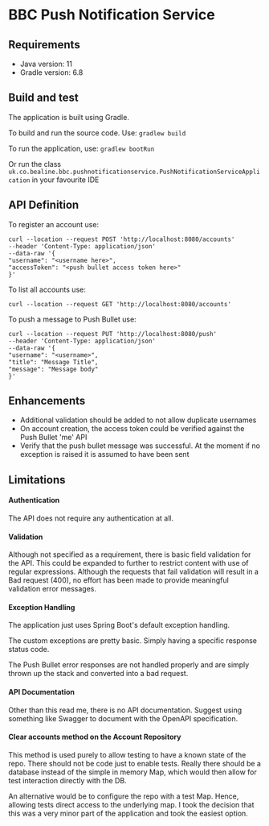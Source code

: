 # BBC Push Notification Service

## Requirements

* Java version: 11
* Gradle version: 6.8

## Build and test

The application is built using Gradle.

To build and run the source code. Use: `gradlew build`

To run the application, use: `gradlew bootRun`

Or run the class `uk.co.bealine.bbc.pushnotificationservice.PushNotificationServiceApplication` in
your favourite IDE

## API Definition

To register an account use:

```
curl --location --request POST 'http://localhost:8080/accounts' 
--header 'Content-Type: application/json' 
--data-raw '{
"username": "<username here>",
"accessToken": "<push bullet access token here>"
}'
```

To list all accounts use:

```
curl --location --request GET 'http://localhost:8080/accounts'
```

To push a message to Push Bullet use:

```
curl --location --request PUT 'http://localhost:8080/push' 
--header 'Content-Type: application/json' 
--data-raw '{
"username": "<username>",
"title": "Message Title",
"message": "Message body"
}'
```

## Enhancements

* Additional validation should be added to not allow duplicate usernames
* On account creation, the access token could be verified against the Push Bullet 'me' API
* Verify that the push bullet message was successful. At the moment if no exception is raised it is
  assumed to have been sent

## Limitations

#### Authentication

The API does not require any authentication at all.

#### Validation

Although not specified as a requirement, there is basic field validation for the API. This could be
expanded to further to restrict content with use of regular expressions. Although the requests that
fail validation will result in a Bad request (400), no effort has been made to provide meaningful
validation error messages.

#### Exception Handling

The application just uses Spring Boot's default exception handling.

The custom exceptions are pretty basic. Simply having a specific response status code.

The Push Bullet error responses are not handled properly and are simply thrown up the stack and
converted into a bad request.

#### API Documentation

Other than this read me, there is no API documentation. Suggest using something like Swagger to
document with the OpenAPI specification.

#### Clear accounts method on the Account Repository

This method is used purely to allow testing to have a known state of the repo. There should not be
code just to enable tests. Really there should be a database instead of the simple in memory Map,
which would then allow for test interaction directly with the DB.

An alternative would be to configure the repo with a test Map. Hence, allowing tests direct access
to the underlying map. I took the decision that this was a very minor part of the application and
took the easiest option. 